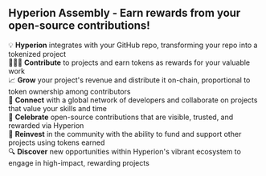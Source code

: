 ## Hyperion Assembly - Earn rewards from your open-source contributions!

💡 **Hyperion** integrates with your GitHub repo, transforming your repo into a tokenized project  
👨🏽‍💻 **Contribute** to projects and earn tokens as rewards for your valuable work  
📈 **Grow** your project's revenue and distribute it on-chain, proportional to token ownership among contributors  
🔗 **Connect** with a global network of developers and collaborate on projects that value your skills and time  
🎉 **Celebrate** open-source contributions that are visible, trusted, and rewarded via Hyperion  
🔄 **Reinvest** in the community with the ability to fund and support other projects using tokens earned  
🔍 **Discover** new opportunities within Hyperion's vibrant ecosystem to engage in high-impact, rewarding projects  
